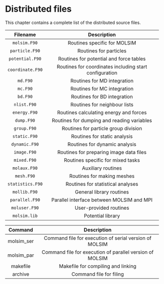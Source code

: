 Distributed files
=================
This chapter contains a complete list of the distributed source files.

| Filename         | Description                                            |
| :------:         | :----------------------------------------------------: |
| `molsim.F90`     | Routines specific for  MOLSIM                          |
| `particle.F90`   | Routines for particles                                 |
| `potential.F90`  | Routines for potential and force tables                |
| `coordinate.F90` | Routines for coordinates including start configuration |
| `md.F90`         | Routines for MD integration                            |
| `mc.F90`         | Routines for MC integration                            |
| `bd.F90`         | Routines for BD integration                            |
| `nlist.F90`      | Routines for neighbour lists                           |
| `energy.F90`     | Routines calculating energy and forces                 |
| `dump.F90`       | Routines for dumping and reading variables             |
| `group.F90`      | Routines for particle group division                   |
| `static.F90`     | Routines for static analysis                           |
| `dynamic.F90`    | Routines for dynamic analysis                          |
| `image.F90`      | Routines for preparing image data files                |
| `mixed.F90`      | Routines specific for mixed tasks                      |
| `molaux.F90`     | Auxiliary routines                                     |
| `mesh.F90`       | Routines for making meshes                             |
| `statistics.F90` | Routines for statistical analyses                      |
| `mollib.F90`     | General library routines                               |
| `parallel.F90`   | Parallel interface between  MOLSIM and MPI             |
| `moluser.F90`    | User-provided routines                                 |
| `molsim.lib`     | Potential library                                      |

| Command    | Description                                               |
| :--------: | :-------------------------------------------------------: |
| molsim_ser | Command file for execution of serial version of  MOLSIM   |
| molsim_par | Command file for execution of parallel version of  MOLSIM |
| makefile   | Makefile for compiling and linking                        |
| archive    | Command file for filing                                   |
